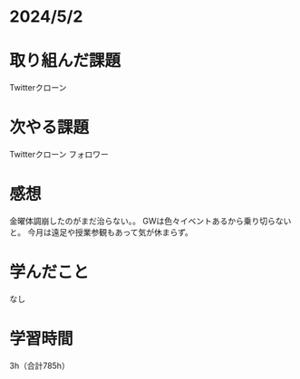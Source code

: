 # 2024/5/2
# 取り組んだ課題
Twitterクローン

# 次やる課題
Twitterクローン フォロワー

# 感想
金曜体調崩したのがまだ治らない。。
GWは色々イベントあるから乗り切らないと。
今月は遠足や授業参観もあって気が休まらず。

# 学んだこと
なし

# 学習時間
3h（合計785h）
